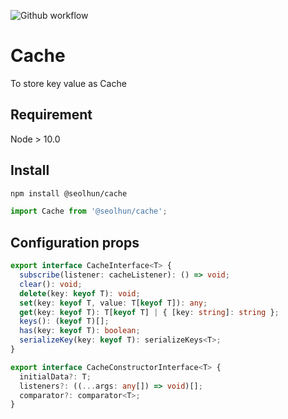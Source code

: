 ![Github workflow](https://github.com/Seolhun/cache/actions/workflows/stage-build-test.yml/badge.svg)

# Cache

To store key value as Cache

## Requirement

Node > 10.0

## Install

```bash
npm install @seolhun/cache
```

```ts
import Cache from '@seolhun/cache';
```

## Configuration props

```ts
export interface CacheInterface<T> {
  subscribe(listener: cacheListener): () => void;
  clear(): void;
  delete(key: keyof T): void;
  set(key: keyof T, value: T[keyof T]): any;
  get(key: keyof T): T[keyof T] | { [key: string]: string };
  keys(): (keyof T)[];
  has(key: keyof T): boolean;
  serializeKey(key: keyof T): serializeKeys<T>;
}

export interface CacheConstructorInterface<T> {
  initialData?: T;
  listeners?: ((...args: any[]) => void)[];
  comparator?: comparator<T>;
}
```
